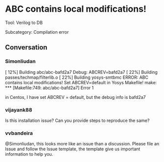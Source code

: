 # ABC contains local modifications!

Tool: Verilog to DB

Subcategory: Compilation error

## Conversation

### Simonliudan
[ 12%] Building abc/abc-bafd2a7
Debug: ABCREV=bafd2a7
[ 22%] Building passes/techmap/filterlib.o
[ 22%] Building yosys-smtbmc
ERROR: ABC contains local modifications! Set ABCREV=default in Yosys Makefile!
make: *** [Makefile:749: abc/abc-bafd2a7] Error 1

in Centos, I have set ABCREV = default, but the debug info is bafd2a7


### vijayank88
Is this installation issue?
Can you provide steps to reproduce the same?

### vvbandeira
@Simonliudan, this looks more like an issue than a discussion. Please file an Issue and follow the Issue template, the template give us important information to help you.


